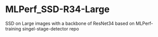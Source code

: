 # MLPerf_SSD-R34-Large
SSD on Large images with a backbone of ResNet34 based on MLPerf-training singel-stage-detector repo 
